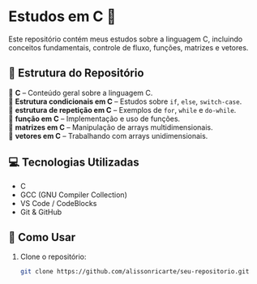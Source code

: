 # Estudos em C 🔵  

Este repositório contém meus estudos sobre a linguagem C, incluindo conceitos fundamentais, controle de fluxo, funções, matrizes e vetores.  

## 📂 Estrutura do Repositório  
📁 **C** – Conteúdo geral sobre a linguagem C.  
📁 **Estrutura condicionais em C** – Estudos sobre `if`, `else`, `switch-case`.  
📁 **estrutura de repetição em C** – Exemplos de `for`, `while` e `do-while`.  
📁 **função em C** – Implementação e uso de funções.  
📁 **matrizes em C** – Manipulação de arrays multidimensionais.  
📁 **vetores em C** – Trabalhando com arrays unidimensionais.  

## 💻 Tecnologias Utilizadas  
- C  
- GCC (GNU Compiler Collection)  
- VS Code / CodeBlocks  
- Git & GitHub  

## 🚀 Como Usar  
1. Clone o repositório:  
   ```sh
   git clone https://github.com/alissonricarte/seu-repositorio.git
